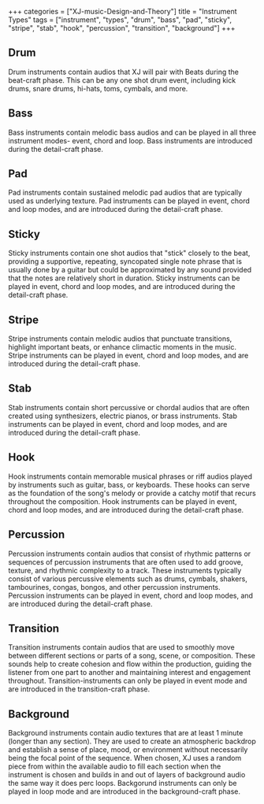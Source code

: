 +++
categories = ["XJ-music-Design-and-Theory"]
title = "Instrument Types"
tags = ["instrument", "types", "drum", "bass", "pad", "sticky", "stripe", "stab", "hook", "percussion", "transition", "background"]
+++


## Drum

Drum instruments contain audios that XJ will pair with Beats during the beat-craft phase. This can be any one shot drum event, including kick drums, snare drums, hi-hats, toms, cymbals, and more.

## Bass

Bass instruments contain melodic bass audios and can be played in all three instrument modes- event, chord and loop. Bass instruments are introduced during the detail-craft phase.

## Pad

Pad instruments contain sustained melodic pad audios that are typically used as underlying texture. Pad instruments can be played in event, chord and loop modes, and are introduced during the detail-craft phase.

## Sticky

Sticky instruments contain one shot audios that "stick" closely to the beat, providing a supportive, repeating, syncopated single note phrase that is usually done by a guitar but could be approximated by any sound provided that the notes are relatively short in duration. Sticky instruments can be played in event, chord and loop modes, and are introduced during the detail-craft phase.

## Stripe

Stripe instruments contain melodic audios that punctuate transitions, highlight important beats, or enhance climactic moments in the music. Stripe instruments can be played in event, chord and loop modes, and are introduced during the detail-craft phase.

## Stab

Stab instruments contain short percussive or chordal audios that are often created using synthesizers, electric pianos, or brass instruments. Stab instruments can be played in event, chord and loop modes, and are introduced during the detail-craft phase.

## Hook

Hook instruments contain memorable musical phrases or riff audios played by instruments such as guitar, bass, or keyboards. These hooks can serve as the foundation of the song's melody or provide a catchy motif that recurs throughout the composition. Hook instruments can be played in event, chord and loop modes, and are introduced during the detail-craft phase.

## Percussion

Percussion instruments contain audios that consist of rhythmic patterns or sequences of percussion instruments that are often used to add groove, texture, and rhythmic complexity to a track. These instruments typically consist of various percussive elements such as drums, cymbals, shakers, tambourines, congas, bongos, and other percussion instruments. Percussion instruments can be played in event, chord and loop modes, and are introduced during the detail-craft phase.

## Transition

Transition instruments contain audios that are used to smoothly move between different sections or parts of a song, scene, or composition. These sounds help to create cohesion and flow within the production, guiding the listener from one part to another and maintaining interest and engagement throughout. Transition-instruments can only be played in event mode and are introduced in the transition-craft phase.

## Background

Background instruments contain audio textures that are at least 1 minute (longer than any section). They are used to create an atmospheric backdrop and establish a sense of place, mood, or environment without necessarily being the focal point of the sequence. When chosen, XJ uses a random piece from within the available audio to fill each section when the instrument is chosen and builds in and out of layers of background audio the same way it does perc loops. Backgorund instruments can only be played in loop mode and are introduced in the background-craft phase.
